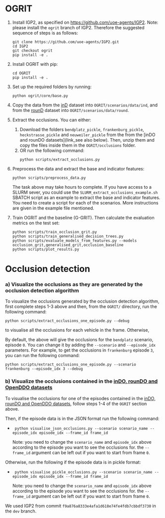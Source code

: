 # OGRIT

1) Install IGP2, as specified on https://github.com/uoe-agents/IGP2.
   Note: please install the `ogrit` branch of IGP2. Therefore the suggested sequence of steps is as follows:
   ```
   git clone https://github.com/uoe-agents/IGP2.git
   cd IGP2
   git checkout ogrit
   pip install -e .
   ```

3) Install OGRIT with pip: 
    ```
    cd OGRIT
    pip install -e .
    ```

4) Set up the required folders by running:
   ```
   python ogrit/core/base.py
   ```
   
5) Copy the data from the [inD](https://www.ind-dataset.com/) dataset into `OGRIT/scenarios/data/ind`, and from the [rounD](https://www.round-dataset.com/) dataset into `OGRIT/scenarios/data/round`.


6) Extract the occlusions. You can either:
   1) Download the folders `bendplatz_pickle`, `frankenburg_pickle`, `heckstrasse_pickle` and `neuweiler_pickle` 
   from the from the [inDO and rounDO datasets](link_see also below). Then, unzip them and copy the files inside them in the `OGRIT/occlusions`
   folder.
   2) OR run the following command:
       ```
       python scripts/extract_occlusions.py
       ```
   

7) Preprocess the data and extract the base and indicator features:
   ```
   python scripts/preprocess_data.py
   ```
   
   The task above may take hours to complete. If you have access to a SLURM sever, you could use the `SLURM_extract_occlusions_example.sh` SBATCH script
as an example to extract the base and indicator features. You need to create a script for each of the scenarios. 
More instructions are given in the example file mentioned.


8) Train OGRIT and the baseline (G-GRIT). Then calculate the evaluation metrics on the test set:

    ```
    python scripts/train_occlusion_grit.py
    python scripts/train_generalised_decision_trees.py
    python scripts/evaluate_models_from_features.py --models occlusion_grit,generalised_grit,occlusion_baseline
    python scripts/plot_results.py
    ```

# Occlusion detection

### a) Visualize the occlusions as they are generated by the occlusion detection algorithm
To visualize the occlusions generated by the occlusion detection algorithm, first complete steps 1-3 above and then, 
from the `OGRIT/` directory, run the following command:
```
python scripts/extract_occlusions_one_episode.py --debug
```

to visualise all the occlusions for each vehicle in the frame. Otherwise,

By default, the  above will give the occlusions for the `bendplatz` scenario, episode `0`. 
You can change it by adding the `--scenario` and `--episode_idx` parameters.
For example, to get the occlusions in `frankenburg` episode `3`, you can run the following command:
```
python scripts/extract_occlusions_one_episode.py --scenario frankenburg --episode_idx 3 --debug
```

### b) Visualize the occlusions contained in the [inDO, rounDO and OpenDDO datasets](https://doi.org/10.7488/ds/3498)
To visualise the occlusions for one of the episodes contained in the [inDO, rounDO and OpenDDO datasets](https://doi.org/10.7488/ds/3498),
follow steps 1-4 of the `OGRIT` section above. 

Then, if the episode data is in the JSON format run the following command:

- ```
   python visualise_json_occlusions.py --scenario scenario_name --episode_idx episode_idx --frame_id frame_id
   ```
  Note: you need to change the `scenario_name` and `episode_idx` above according to the episode you want to see the 
occlusions for. the `--frame_id` argument can be left out if you want to start from frame `0`.

Otherwise, run the following if the episode data is in pickle format:
- ```
   python visualise_pickle_occlusions.py --scenario scenario_name --episode_idx episode_idx --frame_id frame_id
   ```
  Note: you need to change the `scenario_name` and `episode_idx` above according to the episode you want to see the 
occlusions for. the `--frame_id` argument can be left out if you want to start from frame `0`.


We used IGP2 from commit `f9a876a8333e4afa1d618e74fe4fdb7cbbdf3730` in the `dev` branch.
